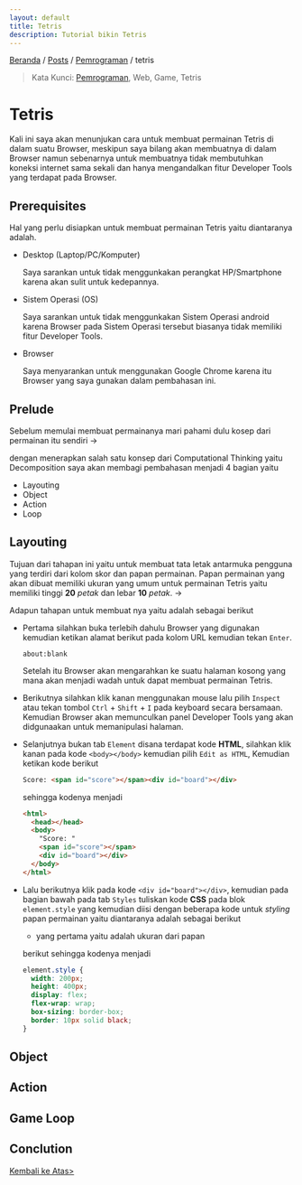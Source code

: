 ```yaml
---
layout: default
title: Tetris
description: Tutorial bikin Tetris
---
```


[Beranda](https://nizhampihe.github.io/Lesarie) / [Posts](https://nizhampihe.github.io/Lesarie/posts) / [Pemrograman](https://nizhampihe.github.io/Lesarie/posts/pemrograman) / tetris

> Kata Kunci: [Pemrograman](https://nizhampihe.github.io/Lesarie/posts/pemrograman), Web, Game, Tetris

# Tetris

Kali ini saya akan menunjukan cara untuk membuat permainan Tetris di dalam suatu Browser, meskipun saya bilang akan membuatnya di dalam Browser namun sebenarnya untuk membuatnya tidak membutuhkan koneksi internet sama sekali dan hanya mengandalkan fitur Developer Tools yang terdapat pada Browser.

## Prerequisites

Hal yang perlu disiapkan untuk membuat permainan Tetris yaitu diantaranya adalah.

- Desktop (Laptop/PC/Komputer)

  Saya sarankan untuk tidak menggunkakan perangkat HP/Smartphone karena akan sulit untuk kedepannya.

- Sistem Operasi (OS)

  Saya sarankan untuk tidak menggunkakan Sistem Operasi android karena Browser pada Sistem Operasi tersebut biasanya tidak memiliki fitur Developer Tools.

- Browser

  Saya menyarankan untuk menggunakan Google Chrome karena itu Browser yang saya gunakan dalam pembahasan ini.

## Prelude

Sebelum memulai membuat permainanya mari pahami dulu kosep dari permainan itu sendiri ->

dengan menerapkan salah satu konsep dari Computational Thinking yaitu Decomposition saya akan membagi pembahasan menjadi 4 bagian yaitu

- Layouting
- Object
- Action
- Loop

## Layouting

Tujuan dari tahapan ini yaitu untuk membuat tata letak antarmuka pengguna yang terdiri dari kolom skor dan papan permainan. Papan permainan yang akan dibuat memiliki ukuran yang umum untuk permainan Tetris yaitu memiliki tinggi **20** _petak_ dan lebar **10** _petak_. -> 

Adapun tahapan untuk membuat nya yaitu adalah sebagai berikut

- Pertama silahkan buka terlebih dahulu Browser yang digunakan kemudian ketikan alamat berikut pada kolom URL kemudian tekan `Enter`.
  ```
  about:blank
  ```
  Setelah itu Browser akan mengarahkan ke suatu halaman kosong yang mana akan menjadi wadah untuk dapat membuat permainan Tetris.
- Berikutnya silahkan klik kanan menggunakan mouse lalu pilih `Inspect` atau tekan tombol `Ctrl` + `Shift` + `I` pada keyboard secara bersamaan. Kemudian Browser akan memunculkan panel Developer Tools yang akan didgunaakan untuk memanipulasi halaman.
- Selanjutnya bukan tab `Element` disana terdapat kode **HTML**, silahkan klik kanan pada kode `<body></body>` kemudian pilih `Edit as HTML`, Kemudian ketikan kode berikut
  ```html
  Score: <span id="score"></span><div id="board"></div>
  ```
  sehingga kodenya menjadi
  ```html
  <html>
    <head></head>
    <body>
      "Score: "
      <span id="score"></span>
      <div id="board"></div>
    </body>
  </html>
  ```
- Lalu berikutnya klik pada kode `<div id="board"></div>`, kemudian pada bagian bawah pada tab `Styles` tuliskan kode **CSS** pada blok `element.style` yang kemudian diisi dengan beberapa kode untuk _styling_ papan permainan yaitu diantaranya adalah sebagai berikut
  - yang pertama yaitu adalah ukuran dari papan 
  
  berikut sehingga kodenya menjadi
  ```css
  element.style {
    width: 200px;
    height: 400px;
    display: flex;
    flex-wrap: wrap;
    box-sizing: border-box;
    border: 10px solid black;
  }
  ```
## Object

## Action

## Game Loop

## Conclution

[Kembali ke Atas>](#tetris)
